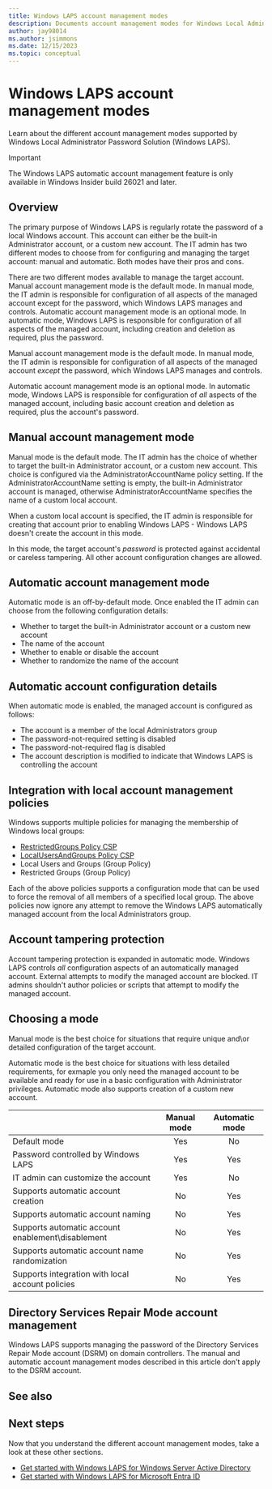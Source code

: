 ```yaml
---
title: Windows LAPS account management modes
description: Documents account management modes for Windows Local Administrator Password Solution (Windows LAPS).
author: jay98014
ms.author: jsimmons
ms.date: 12/15/2023
ms.topic: conceptual
---
```


# Windows LAPS account management modes

Learn about the different account management modes supported by Windows Local Administrator Password Solution (Windows LAPS).

> [!IMPORTANT]
> The Windows LAPS automatic account management feature is only available in Windows Insider build 26021 and later.

## Overview

The primary purpose of Windows LAPS is regularly rotate the password of a local Windows account. This account can either be the built-in Administrator account, or a custom new account. The IT admin has two different modes to choose from for configuring and managing the target account: manual and automatic. Both modes have their pros and cons.

There are two different modes available to manage the target account. Manual account management mode is the default mode. In manual mode, the IT admin is responsible for configuration of all aspects of the managed account except for the password, which Windows LAPS manages and controls. Automatic account management mode is an optional mode. In automatic mode, Windows LAPS is responsible for configuration of all aspects of the managed account, including creation and deletion as required, plus the password.

Manual account management mode is the default mode. In manual mode, the IT admin is responsible for configuration of all aspects of the managed account *except* the password, which Windows LAPS manages and controls.

Automatic account management mode is an optional mode. In automatic mode, Windows LAPS is responsible for configuration of *all* aspects of the managed account, including basic account creation and deletion as required, plus the account's password.

## Manual account management mode

Manual mode is the default mode. The IT admin has the choice of whether to target the built-in Administrator account, or a custom new account. This choice is configured via the AdministratorAccountName policy setting. If the AdministratorAccountName setting is empty, the built-in Administrator account is managed, otherwise AdministratorAccountName specifies the name of a custom local account.

When a custom local account is specified, the IT admin is responsible for creating that account prior to enabling Windows LAPS - Windows LAPS doesn't create the account in this mode.

In this mode, the target account's *password* is protected against accidental or careless tampering. All other account configuration changes are allowed.

## Automatic account management mode

Automatic mode is an off-by-default mode. Once enabled the IT admin can choose from the following configuration details:

- Whether to target the built-in Administrator account or a custom new account
- The name of the account
- Whether to enable or disable the account
- Whether to randomize the name of the account

## Automatic account configuration details

When automatic mode is enabled, the managed account is configured as follows:

- The account is a member of the local Administrators group
- The password-not-required setting is disabled
- The password-not-required flag is disabled
- The account description is modified to indicate that Windows LAPS is controlling the account

## Integration with local account management policies

Windows supports multiple policies for managing the membership of Windows local groups:

- [RestrictedGroups Policy CSP](/windows/client-management/mdm/policy-csp-restrictedgroups)
- [LocalUsersAndGroups Policy CSP](/windows/client-management/mdm/policy-csp-localusersandgroups)
- Local Users and Groups (Group Policy)
- Restricted Groups (Group Policy)

Each of the above policies supports a configuration mode that can be used to force the removal of all members of a specified local group. The above policies now ignore any attempt to remove the Windows LAPS automatically managed account from the local Administrators group.

## Account tampering protection

Account tampering protection is expanded in automatic mode. Windows LAPS controls *all* configuration aspects of an automatically managed account. External attempts to modify the managed account are blocked. IT admins shouldn't author policies or scripts that attempt to modify the managed account.

## Choosing a mode

Manual mode is the best choice for situations that require unique and\or detailed configuration of the target account.

Automatic mode is the best choice for situations with less detailed requirements, for exmaple you only need the managed account to be available and ready for use in a basic configuration with Administrator privileges. Automatic mode also supports creation of a custom new account.

||Manual mode|Automatic mode|
|---|:---:|:---:|
|Default mode|Yes|No|
|Password controlled by Windows LAPS|Yes|Yes|
|IT admin can customize the account|Yes|No|
|Supports automatic account creation|No|Yes|
|Supports automatic account naming|No|Yes|
|Supports automatic account enablement\disablement|No|Yes|
|Supports automatic account name randomization|No|Yes|
|Supports integration with local account policies|No|Yes|

## Directory Services Repair Mode account management

Windows LAPS supports managing the password of the Directory Services Repair Mode account (DSRM) on domain controllers. The manual and automatic account management modes described in this article don't apply to the DSRM account.

## See also

## Next steps

Now that you understand the different account management modes, take a look at these other sections.

- [Get started with Windows LAPS for Windows Server Active Directory](laps-scenarios-windows-server-active-directory.md)
- [Get started with Windows LAPS for Microsoft Entra ID](laps-scenarios-azure-active-directory.md)
